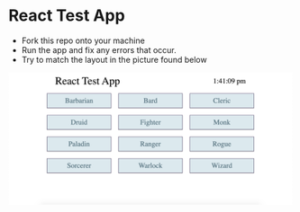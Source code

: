 # React Test App

- Fork this repo onto your machine
- Run the app and fix any errors that occur.
- Try to match the layout in the picture found below

![](public/assets/wireframe.png)